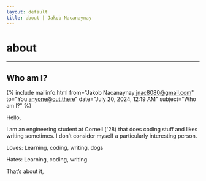 ```yaml
---
layout: default
title: about | Jakob Nacanaynay
---
```


# about

---

## Who am I?

{% include mailinfo.html from="Jakob Nacanaynay <jnac8080@gmail.com>" to="You <anyone@out.there>" date="July 20, 2024, 12:19 AM" subject="Who am I?" %}

Hello,

I am an engineering student at Cornell ('28) that does coding stuff and likes writing sometimes. I don’t consider myself a particularly interesting person.

Loves: Learning, coding, writing, dogs

Hates: Learning, coding, writing

That’s about it,
